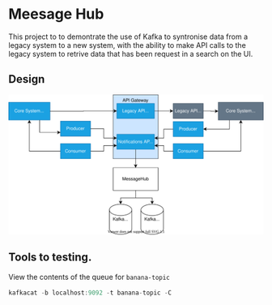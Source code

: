 # Meesage Hub
This project to to demontrate the use of Kafka to syntronise data from a legacy system to a new system, with the ability to make API calls to the legacy system to retrive data that has been request in a search on the UI.

## Design
![Alt text](./docs/architecture.svg)



## Tools to testing. 

View the contents of the queue for `banana-topic` 
```c#
kafkacat -b localhost:9092 -t banana-topic -C
```